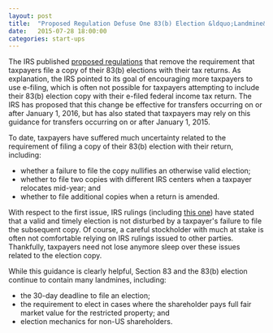 ```yaml
---
layout: post
title:  "Proposed Regulation Defuse One 83(b) Election &ldquo;Landmine&rdquo;"
date:   2015-07-28 18:00:00
categories: start-ups
---
```


The IRS published [proposed regulations][FR link] that remove the requirement that taxpayers file a copy of their 83(b) elections with their tax returns. As explanation, 
the IRS pointed to its goal of encouraging more taxpayers to use e-filing, which is often not possible for taxpayers attempting to include their 83(b) election copy with 
their e-filed federal income tax return. The IRS has proposed that this change be effective for transfers occurring on or after January 1, 2016, but has also stated that 
taxpayers may rely on this guidance for transfers occurring on or after January 1, 2015.  

To date, taxpayers have suffered much uncertainty related to the requirement of filing a copy of their 83(b) election with their return, including:  

* whether a failure to file the copy nullifies an otherwise valid election;
* whether to file two copies with different IRS centers when a taxpayer relocates mid-year; and
* whether to file additional copies when a return is amended.

With respect to the first issue, IRS rulings (including [this one][Ruling link]) have stated that a valid and timely election is not disturbed by a taxpayer's failure to file the subsequent 
copy. Of course, a careful stockholder with much at stake is often not comfortable relying on IRS rulings issued to other parties. Thankfully, taxpayers need not lose 
anymore sleep over these issues related to the election copy.

While this guidance is clearly helpful, Section 83 and the 83(b) election continue to contain many landmines, including:  

* the 30-day deadline to file an election;
* the requirement to elect in cases where the shareholder pays full fair market value for the restricted property; and
* election mechanics for non-US shareholders.

[FR link]: https://www.federalregister.gov/articles/2015/07/17/2015-17530/property-transferred-in-connection-with-the-performance-of-services
[Ruling link]: http://www.irs.gov/pub/irs-wd/201528001.pdf